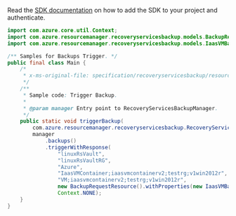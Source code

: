 Read the [SDK documentation](https://github.com/Azure/azure-sdk-for-java/blob/azure-resourcemanager-recoveryservicesbackup_1.0.0-beta.5/sdk/recoveryservicesbackup/azure-resourcemanager-recoveryservicesbackup/README.md) on how to add the SDK to your project and authenticate.

```java
import com.azure.core.util.Context;
import com.azure.resourcemanager.recoveryservicesbackup.models.BackupRequestResource;
import com.azure.resourcemanager.recoveryservicesbackup.models.IaasVMBackupRequest;

/** Samples for Backups Trigger. */
public final class Main {
    /*
     * x-ms-original-file: specification/recoveryservicesbackup/resource-manager/Microsoft.RecoveryServices/stable/2022-02-01/examples/Common/TriggerBackup_Post.json
     */
    /**
     * Sample code: Trigger Backup.
     *
     * @param manager Entry point to RecoveryServicesBackupManager.
     */
    public static void triggerBackup(
        com.azure.resourcemanager.recoveryservicesbackup.RecoveryServicesBackupManager manager) {
        manager
            .backups()
            .triggerWithResponse(
                "linuxRsVault",
                "linuxRsVaultRG",
                "Azure",
                "IaasVMContainer;iaasvmcontainerv2;testrg;v1win2012r",
                "VM;iaasvmcontainerv2;testrg;v1win2012r",
                new BackupRequestResource().withProperties(new IaasVMBackupRequest()),
                Context.NONE);
    }
}
```
